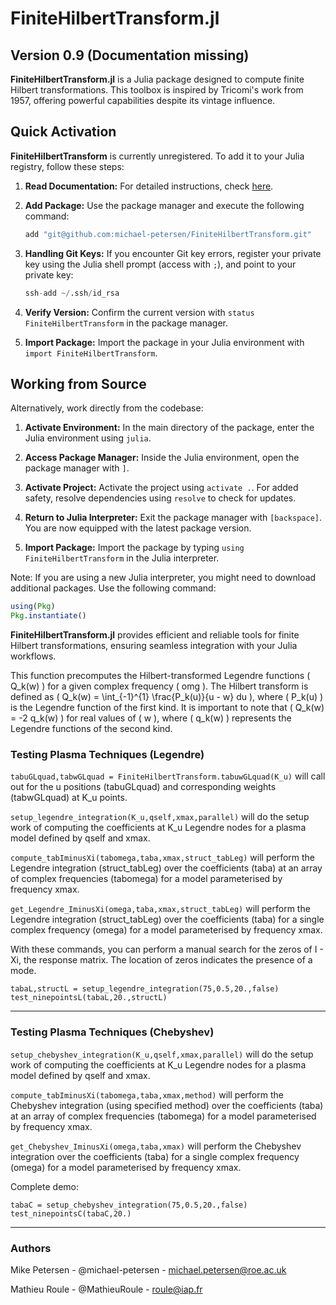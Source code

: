 
# FiniteHilbertTransform.jl
## Version 0.9 (Documentation missing)

**FiniteHilbertTransform.jl** is a Julia package designed to compute finite Hilbert transformations. This toolbox is inspired by Tricomi's work from 1957, offering powerful capabilities despite its vintage influence.

## Quick Activation

**FiniteHilbertTransform** is currently unregistered. To add it to your Julia registry, follow these steps:

1. **Read Documentation:** For detailed instructions, check [here](https://pkgdocs.julialang.org/v1/managing-packages/#Adding-unregistered-packages).

2. **Add Package:** Use the package manager and execute the following command:
    ```julia
    add "git@github.com:michael-petersen/FiniteHilbertTransform.git"
    ```

3. **Handling Git Keys:** If you encounter Git key errors, register your private key using the Julia shell prompt (access with `;`), and point to your private key:
    ```julia
    ssh-add ~/.ssh/id_rsa
    ```

4. **Verify Version:** Confirm the current version with `status FiniteHilbertTransform` in the package manager.

5. **Import Package:** Import the package in your Julia environment with `import FiniteHilbertTransform`.

## Working from Source

Alternatively, work directly from the codebase:

1. **Activate Environment:** In the main directory of the package, enter the Julia environment using `julia`.

2. **Access Package Manager:** Inside the Julia environment, open the package manager with `]`.

3. **Activate Project:** Activate the project using `activate .`. For added safety, resolve dependencies using `resolve` to check for updates.

4. **Return to Julia Interpreter:** Exit the package manager with `[backspace]`. You are now equipped with the latest package version.

5. **Import Package:** Import the package by typing `using FiniteHilbertTransform` in the Julia interpreter.

Note: If you are using a new Julia interpreter, you might need to download additional packages. Use the following command:
```julia
using(Pkg)
Pkg.instantiate()
```

**FiniteHilbertTransform.jl** provides efficient and reliable tools for finite Hilbert transformations, ensuring seamless integration with your Julia workflows.


This function precomputes the Hilbert-transformed Legendre functions \( Q_k(w) \) for a given complex frequency \( omg \). The Hilbert transform is defined as \( Q_k(w) = \int_{-1}^{1} \frac{P_k(u)}{u - w} du \), where \( P_k(u) \) is the Legendre function of the first kind. It is important to note that \( Q_k(w) = -2 q_k(w) \) for real values of \( w \), where \( q_k(w) \) represents the Legendre functions of the second kind.

### Testing Plasma Techniques (Legendre)

`tabuGLquad,tabwGLquad = FiniteHilbertTransform.tabuwGLquad(K_u)` will call out for the u positions (tabuGLquad) and corresponding weights (tabwGLquad) at K_u points.

`setup_legendre_integration(K_u,qself,xmax,parallel)` will do the setup work of computing the coefficients at K_u Legendre nodes for a plasma model defined by qself and xmax.

`compute_tabIminusXi(tabomega,taba,xmax,struct_tabLeg)` will perform the Legendre integration (struct_tabLeg) over the coefficients (taba) at an array of complex frequencies (tabomega) for a model parameterised by frequency xmax.

`get_Legendre_IminusXi(omega,taba,xmax,struct_tabLeg)` will perform the Legendre integration (struct_tabLeg) over the coefficients (taba) for a single complex frequency (omega) for a model parameterised by frequency xmax.

With these commands, you can perform a manual search for the zeros of I - Xi, the response matrix. The location of zeros indicates the presence of a mode.
```using FiniteHilbertTransform
tabaL,structL = setup_legendre_integration(75,0.5,20.,false)
test_ninepointsL(tabaL,20.,structL)
```

-----------------------------

### Testing Plasma Techniques (Chebyshev)

`setup_chebyshev_integration(K_u,qself,xmax,parallel)` will do the setup work of computing the coefficients at K_u Legendre nodes for a plasma model defined by qself and xmax.

`compute_tabIminusXi(tabomega,taba,xmax,method)` will perform the Chebyshev integration (using specified method) over the coefficients (taba) at an array of complex frequencies (tabomega) for a model parameterised by frequency xmax.

`get_Chebyshev_IminusXi(omega,taba,xmax)` will perform the Chebyshev integration over the coefficients (taba) for a single complex frequency (omega) for a model parameterised by frequency xmax.

Complete demo:
```using FiniteHilbertTransform
tabaC = setup_chebyshev_integration(75,0.5,20.,false)
test_ninepointsC(tabaC,20.)
```

-----------------------------

### Authors

Mike Petersen -  @michael-petersen - michael.petersen@roe.ac.uk

Mathieu Roule -  @MathieuRoule - roule@iap.fr
